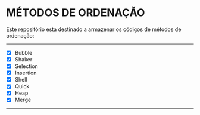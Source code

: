 # MÉTODOS DE ORDENAÇÃO

Este repositório esta destinado a armazenar os códigos de métodos de ordenação:

---

- [x] Bubble
- [x] Shaker
- [x] Selection
- [x] Insertion
- [x] Shell
- [x] Quick
- [x] Heap
- [x] Merge

---